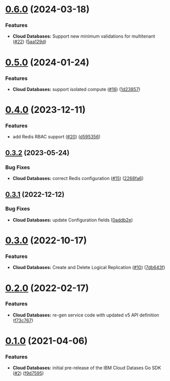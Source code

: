 # [0.6.0](https://github.com/IBM/cloud-databases-go-sdk/compare/v0.5.0...v0.6.0) (2024-03-18)


### Features

* **Cloud Databases:** Support new minimum validations for multitenant ([#22](https://github.com/IBM/cloud-databases-go-sdk/issues/22)) ([5aa129d](https://github.com/IBM/cloud-databases-go-sdk/commit/5aa129dc8e608e51ed0e344daba9eb6b99c1e2d8))

# [0.5.0](https://github.com/IBM/cloud-databases-go-sdk/compare/v0.4.0...v0.5.0) (2024-01-24)


### Features

* **Cloud Databases:** support isolated compute ([#16](https://github.com/IBM/cloud-databases-go-sdk/issues/16)) ([1d23857](https://github.com/IBM/cloud-databases-go-sdk/commit/1d238578ff049c9de74b5d90a88b7a286a790ebe))

# [0.4.0](https://github.com/IBM/cloud-databases-go-sdk/compare/v0.3.2...v0.4.0) (2023-12-11)


### Features

* add Redis RBAC support ([#20](https://github.com/IBM/cloud-databases-go-sdk/issues/20)) ([d595356](https://github.com/IBM/cloud-databases-go-sdk/commit/d595356b8f1dfcd689c6905c3ef2c13aaae9a4ab))

## [0.3.2](https://github.com/IBM/cloud-databases-go-sdk/compare/v0.3.1...v0.3.2) (2023-05-24)


### Bug Fixes

* **Cloud Databases:** correct Redis configuration ([#15](https://github.com/IBM/cloud-databases-go-sdk/issues/15)) ([2268fa6](https://github.com/IBM/cloud-databases-go-sdk/commit/2268fa685dff3538f24c6075d8fd945e76fd941c))

## [0.3.1](https://github.com/IBM/cloud-databases-go-sdk/compare/v0.3.0...v0.3.1) (2022-12-12)


### Bug Fixes

* **Cloud Databases:** update Configuration fields ([0addb2e](https://github.com/IBM/cloud-databases-go-sdk/commit/0addb2e7a3617770f607015235d776d62880ba1e))

# [0.3.0](https://github.com/IBM/cloud-databases-go-sdk/compare/v0.2.0...v0.3.0) (2022-10-17)


### Features

* **Cloud Databases:** Create and Delete Logical Replication ([#10](https://github.com/IBM/cloud-databases-go-sdk/issues/10)) ([7db643f](https://github.com/IBM/cloud-databases-go-sdk/commit/7db643f8be32f103f125f1c9ca2a8aa7eeff5582))

# [0.2.0](https://github.com/IBM/cloud-databases-go-sdk/compare/v0.1.0...v0.2.0) (2022-02-17)


### Features

* **Cloud Databases:** re-gen service code with updated v5 API definition ([f73c767](https://github.com/IBM/cloud-databases-go-sdk/commit/f73c767ee29269c25165a528755d884f956b7cea))

# [0.1.0](https://github.com/IBM/cloud-databases-go-sdk/compare/v0.0.1...v0.1.0) (2021-04-06)


### Features

* **Cloud Databases:** initial pre-release of the IBM Cloud Datases Go SDK ([#2](https://github.com/IBM/cloud-databases-go-sdk/issues/2)) ([f9d7595](https://github.com/IBM/cloud-databases-go-sdk/commit/f9d7595558814bd0596be722c760a154a905e3aa))
